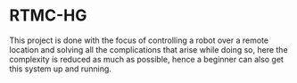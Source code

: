 # RTMC-HG

This project is done with the focus of controlling a robot over a remote location and solving all the complications that arise while doing so, here the complexity is reduced as much as possible, hence a beginner can also get this system up and running.
